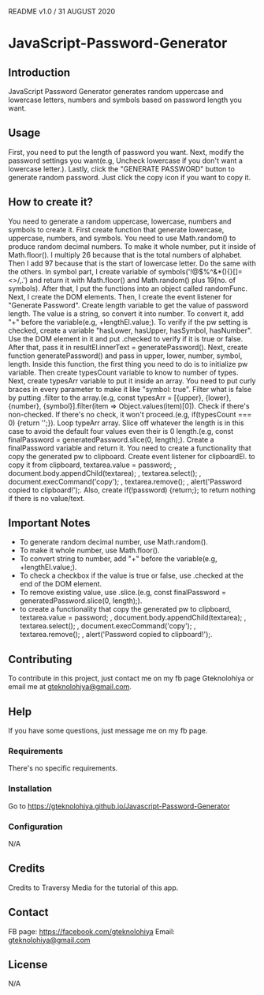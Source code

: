 README v1.0 / 31 AUGUST 2020

# JavaScript-Password-Generator

## Introduction

JavaScript Password Generator generates random uppercase and lowercase letters, numbers and symbols based on password length you want.

## Usage

First, you need to put the length of password you want. Next, modify the password settings you want(e.g, Uncheck lowercase if you don't want a lowercase letter.). Lastly, click the "GENERATE PASSWORD" button to generate random password. Just click the copy icon if you want to copy it.

## How to create it?

You need to generate a random uppercase, lowercase, numbers and symbols to create it. First create function that generate lowercase, uppercase, numbers, and symbols. You need to use Math.random() to produce random decimal numbers. To make it whole number, put it inside of Math.floor(). I multiply 26 because that is the total numbers of alphabet. Then I add 97 because that is the start of lowercase letter. Do the same with the others. In symbol part, I create variable of symbols('!@$%^&*(){}[]=<>/,.') and return it with Math.floor() and Math.random() plus 19(no. of symbols). After that, I put the functions into an object called randomFunc. Next, I create the DOM elements. Then, I create the event listener for "Generate Password". Create length variable to get the value of password length. The value is a string, so convert it into number. To convert it, add "+" before the variable(e.g, +lengthEl.value;). To verify if the pw setting is checked, create a variable "hasLower, hasUpper, hasSymbol, hasNumber". Use the DOM element in it and put .checked to verify if it is true or false. After that, pass it in resultEl.innerText = generatePassword(). Next, create function generatePassword() and pass in upper, lower, number, symbol, length. Inside this function, the first thing you need to do is to initialize pw variable. Then create typesCount variable to know to number of types. Next, create typesArr variable to put it inside an array. You need to put curly braces in every parameter to make it like "symbol: true". Filter what is false by putting .filter to the array.(e.g,  const typesArr = [{upper}, {lower}, {number}, {symbol}].filter(item => Object.values(item)[0]). Check if there's non-checked. If there's no check, it won't proceed.(e.g,    if(typesCount === 0) {return '';}). Loop typeArr array. Slice off whatever the length is in this case to avoid the default four values even their is 0 length.(e.g, const finalPassword = generatedPassword.slice(0, length);). Create a finalPassword variable and return it. You need to create a functionality that copy the generated pw to clipboard. Create event listener for clipboardEl. to copy it from clipboard, textarea.value = password; , document.body.appendChild(textarea); , textarea.select(); , document.execCommand('copy'); , textarea.remove(); , alert('Password copied to clipboard!');. Also, create     if(!password) {return;}; to return nothing if there is no value/text.

## Important Notes

- To generate random decimal number, use Math.random().
- To make it whole number, use Math.floor().
- To convert string to number, add "+" before the variable(e.g, +lengthEl.value;).
- To check a checkbox if the value is true or false, use .checked at the end of the DOM element.
- To remove existing value, use .slice.(e.g, const finalPassword = generatedPassword.slice(0, length);).
- to create a functionality that copy the generated pw to clipboard, textarea.value = password; , document.body.appendChild(textarea); , textarea.select(); ,   document.execCommand('copy'); , textarea.remove(); , alert('Password copied to clipboard!');.
 
## Contributing

To contribute in this project, just contact me on my fb page Gteknolohiya or email me at gteknolohiya@gmail.com.

## Help

If you have some questions, just message me on my fb page.

### Requirements

There's no specific requirements.

### Installation

Go to https://gteknolohiya.github.io/Javascript-Password-Generator

### Configuration

N/A

## Credits

Credits to Traversy Media for the tutorial of this app.

## Contact

FB page: https://facebook.com/gteknolohiya
Email: gteknolohiya@gmail.com

## License

N/A
